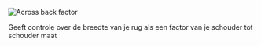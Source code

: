 ![Across back factor](./acrossbackfactor.svg)

Geeft controle over de breedte van je rug als een factor van je schouder tot schouder maat
